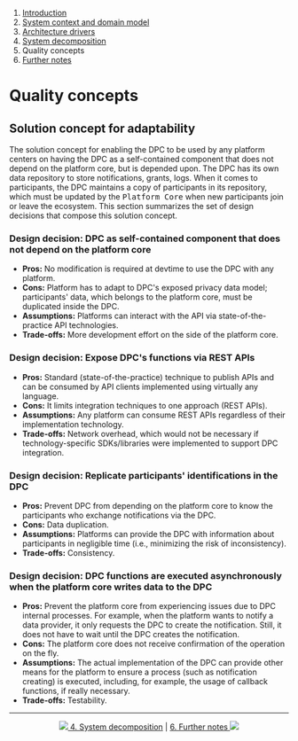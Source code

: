 1. [Introduction](index.md)
2. [System context and domain model](system-context.md)
3. [Architecture drivers](drivers.md)
4. [System decomposition](decomposition.md)
5. Quality concepts
6. [Further notes](conclusion.md)

# Quality concepts

<!--
to do.

describe here what has to be done in the platform to integrate the DPC.

describe async calls (when performing write operations) to prevent core platform from being impacted by performance of DPC

emphasize role of <kbd>Participant Service</kbd>

- allow for configuration of parameters (data types, purposes, legal base)

-->

## Solution concept for adaptability

The solution concept for enabling the DPC to be used by any platform centers on having the DPC as a self-contained component that does not depend on the platform core, but is depended upon. The DPC has its own data repository to store notifications, grants, logs. When it comes to participants, the DPC maintains a copy of participants in its repository, which must be updated by the <kbd>Platform Core</kbd> when new participants join or leave the ecosystem. This section summarizes the set of design decisions that compose this solution concept.

### Design decision: DPC as self-contained component that does not depend on the platform core

- **Pros:** No modification is required at devtime to use the DPC with any platform.
- **Cons:** Platform has to adapt to DPC's exposed privacy data model; participants' data, which belongs to the platform core, must be duplicated inside the DPC.
- **Assumptions:** Platforms can interact with the API via state-of-the-practice API technologies.
- **Trade-offs:** More development effort on the side of the platform core.




### Design decision: Expose DPC's functions via REST APIs

- **Pros:** Standard (state-of-the-practice) technique to publish APIs and can be consumed by API clients implemented using virtually any language.
- **Cons:** It limits integration techniques to one approach (REST APIs).
- **Assumptions:** Any platform can consume REST APIs regardless of their implementation technology.
- **Trade-offs:** Network overhead, which would not be necessary if technology-specific SDKs/libraries were implemented to support DPC integration.

### Design decision: Replicate participants' identifications in the DPC

- **Pros:** Prevent DPC from depending on the platform core to know the participants who exchange notifications via the DPC.
- **Cons:** Data duplication.
- **Assumptions:** Platforms can provide the DPC with information about participants in negligible time (i.e., minimizing the risk of inconsistency).
- **Trade-offs:** Consistency.

### Design decision: DPC functions are executed asynchronously when the platform core writes data to the DPC

- **Pros:** Prevent the platform core from experiencing issues due to DPC internal processes. For example, when the platform wants to notify a data provider, it only requests the DPC to create the notification. Still, it does not have to wait until the DPC creates the notification.
- **Cons:** The platform core does not receive confirmation of the operation on the fly.
- **Assumptions:** The actual implementation of the DPC can provide other means for the platform to ensure a process (such as notification creating) is executed, including, for example, the usage of callback functions, if really necessary.
- **Trade-offs:** Testability.



<!--

- **Pros:**
- **Cons:**
- **Assumptions:**
- **Trade-offs:**

| Pros         | Cons         | Assumptions  | Trade-offs   |
|--------------|--------------|--------------|--------------|
|              |              |              |              


| Pros         | Cons         | Assumptions  | Trade-offs   |
|--------------|--------------|--------------|--------------|
|              |              |              |              
-->

****

<div align="center">

[![](/Daccord/assets/images/backward-solid.svg) 4. System decomposition](decomposition) | [6. Further notes ![](/Daccord/assets/images/forward-solid.svg)](conclusion)

</div>